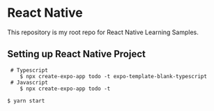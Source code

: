 # React Native
This repository is my root repo for React Native Learning Samples. 

## Setting up React Native Project


```
 # Typescript 
    $ npx create-expo-app todo -t expo-template-blank-typescript
 # Javascript
    $ npx create-expo-app todo -t

```
    $ yarn start
